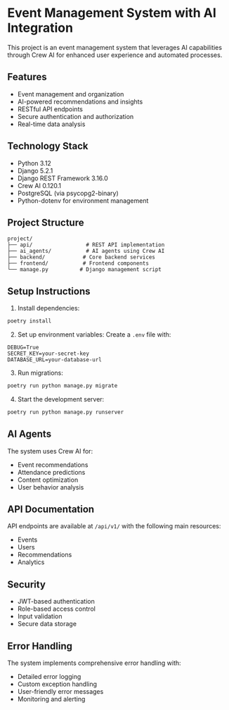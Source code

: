 # Event Management System with AI Integration

This project is an event management system that leverages AI capabilities through Crew AI for enhanced user experience and automated processes.

## Features

- Event management and organization
- AI-powered recommendations and insights
- RESTful API endpoints
- Secure authentication and authorization
- Real-time data analysis

## Technology Stack

- Python 3.12
- Django 5.2.1
- Django REST Framework 3.16.0
- Crew AI 0.120.1
- PostgreSQL (via psycopg2-binary)
- Python-dotenv for environment management

## Project Structure

```
project/
├── api/                 # REST API implementation
├── ai_agents/           # AI agents using Crew AI
├── backend/            # Core backend services
├── frontend/           # Frontend components
└── manage.py          # Django management script
```

## Setup Instructions

1. Install dependencies:
```bash
poetry install
```

2. Set up environment variables:
Create a `.env` file with:
```
DEBUG=True
SECRET_KEY=your-secret-key
DATABASE_URL=your-database-url
```

3. Run migrations:
```bash
poetry run python manage.py migrate
```

4. Start the development server:
```bash
poetry run python manage.py runserver
```

## AI Agents

The system uses Crew AI for:
- Event recommendations
- Attendance predictions
- Content optimization
- User behavior analysis

## API Documentation

API endpoints are available at `/api/v1/` with the following main resources:
- Events
- Users
- Recommendations
- Analytics

## Security

- JWT-based authentication
- Role-based access control
- Input validation
- Secure data storage

## Error Handling

The system implements comprehensive error handling with:
- Detailed error logging
- Custom exception handling
- User-friendly error messages
- Monitoring and alerting

